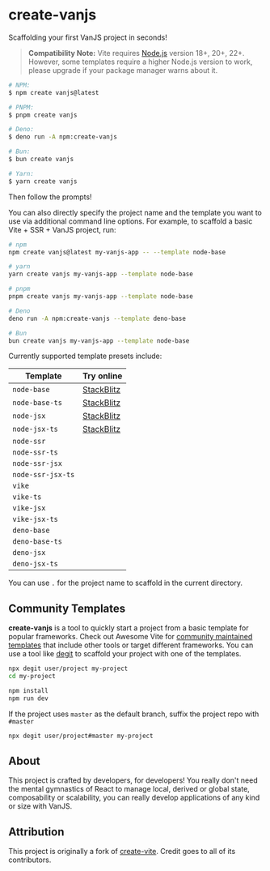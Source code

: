 # create-vanjs

Scaffolding your first VanJS project in seconds!

> **Compatibility Note:** Vite requires [Node.js](https://nodejs.org/en/)
> version 18+, 20+, 22+. However, some templates require a higher Node.js
> version to work, please upgrade if your package manager warns about it.

```bash
# NPM:
$ npm create vanjs@latest
```

```bash
# PNPM:
$ pnpm create vanjs
```

```bash
# Deno:
$ deno run -A npm:create-vanjs
```

```bash
# Bun:
$ bun create vanjs
```

```bash
# Yarn:
$ yarn create vanjs
```

Then follow the prompts!

You can also directly specify the project name and the template you want to use
via additional command line options. For example, to scaffold a basic Vite +
SSR + VanJS project, run:

```bash
# npm
npm create vanjs@latest my-vanjs-app -- --template node-base
```

```bash
# yarn
yarn create vanjs my-vanjs-app --template node-base
```

```bash
# pnpm
pnpm create vanjs my-vanjs-app --template node-base
```

```bash
# Deno
deno run -A npm:create-vanjs --template deno-base
```

```bash
# Bun
bun create vanjs my-vanjs-app --template node-base
```

Currently supported template presets include:

| Template          | Try online                                                                                                |
| ----------------- | --------------------------------------------------------------------------------------------------------- |
| `node-base`       | [StackBlitz](https://stackblitz.com/fork/github/thednp/create-vanjs/tree/master/template-node-base)       |
| `node-base-ts`    | [StackBlitz](https://stackblitz.com/fork/github/thednp/create-vanjs/tree/master/template-node-base-ts)    |
| `node-jsx`        | [StackBlitz](https://stackblitz.com/fork/github/thednp/create-vanjs/tree/master/template-node-jsx)        |
| `node-jsx-ts`     | [StackBlitz](https://stackblitz.com/fork/github/thednp/create-vanjs/tree/master/template-node-jsx-ts)     |
| `node-ssr`        | |
| `node-ssr-ts`     | |
| `node-ssr-jsx`    | |
| `node-ssr-jsx-ts` | |
| `vike`            | |
| `vike-ts`         | |
| `vike-jsx`        | |
| `vike-jsx-ts`     | |
| `deno-base`       | |
| `deno-base-ts`    | |
| `deno-jsx`        | |
| `deno-jsx-ts`     | |

You can use `.` for the project name to scaffold in the current directory.


## Community Templates

**create-vanjs** is a tool to quickly start a project from a basic template for
popular frameworks. Check out Awesome Vite for
[community maintained templates](https://github.com/vitejs/awesome-vite#templates)
that include other tools or target different frameworks. You can use a tool like
[degit](https://github.com/Rich-Harris/degit) to scaffold your project with one
of the templates.

```bash
npx degit user/project my-project
cd my-project

npm install
npm run dev
```

If the project uses `master` as the default branch, suffix the project repo with
`#master`

```bash
npx degit user/project#master my-project
```

## About

This project is crafted by developers, for developers! You really don't need the
mental gymnastics of React to manage local, derived or global state, composability or
scalability, you can really develop applications of any kind or size with VanJS.


## Attribution

This project is originally a fork of
[create-vite](https://github.com/vitejs/vite/tree/main/packages/create-vite).
Credit goes to all of its contributors.
